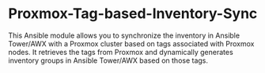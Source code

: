 # Proxmox-Tag-based-Inventory-Sync
This Ansible module allows you to synchronize the inventory in Ansible Tower/AWX with a Proxmox cluster based on tags associated with Proxmox nodes. It retrieves the tags from Proxmox and dynamically generates inventory groups in Ansible Tower/AWX based on those tags.
